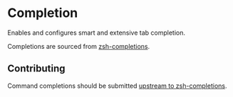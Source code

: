 Completion
==========

Enables and configures smart and extensive tab completion.

Completions are sourced from [zsh-completions](https://github.com/zsh-users/zsh-completions).

Contributing
------------

Command completions should be submitted [upstream to zsh-completions](https://github.com/zsh-users/zsh-completions).
